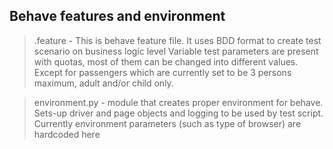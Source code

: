 ## Behave features and environment

> .feature - This is behave feature file. It uses BDD format to create test scenario on business logic level
Variable test parameters are present with quotas, most of them can be changed into different
values. Except for passengers which are currently set to be 3 persons maximum, adult and/or child 
only.

> environment.py - module that creates proper environment for behave. Sets-up driver and page objects and logging to be used by test script.
Currently environment parameters (such as type of browser) are hardcoded here
